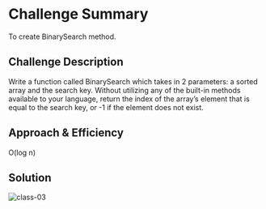 # Challenge Summary
To create BinarySearch method.

## Challenge Description
Write a function called BinarySearch which takes in 2 parameters: a sorted array and the search key. Without utilizing any of the built-in methods available to your language, return the index of the array’s element that is equal to the search key, or -1 if the element does not exist.

## Approach & Efficiency
O(log n) 

## Solution


![class-03](https://raw.githubusercontent.com/osama-hanoun-401-advanced-javascript/data-structures-and-algorithms/array-binary-search/assets/class-03.PNG)
